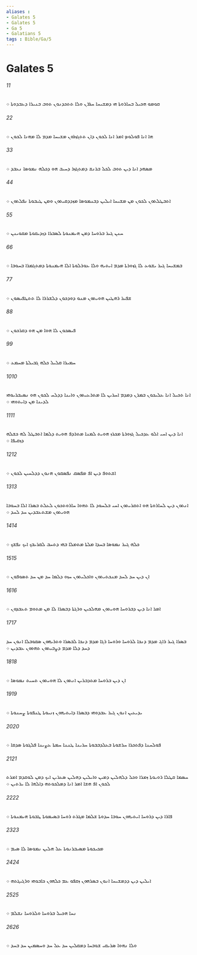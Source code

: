 ```yaml
---
aliases : 
- Galates 5
- Galates 5
- Ga 5
- Galatians 5
tags : Bible/Ga/5
---
```


# Galates 5

###### 11
ܩܘܡܘ ܗܟܝܠ ܒܚܐܪܘܬܐ ܗܝ ܕܡܫܝܚܐ ܚܪܪܢ ܘܠܐ ܬܬܟܕܢܘܢ ܬܘܒ ܒܢܝܪܐ ܕܥܒܕܘܬܐ ܀
###### 22
ܗܐ ܐܢܐ ܦܘܠܘܤ ܐܡܪ ܐܢܐ ܠܟܘܢ ܕܐܢ ܬܬܓܙܪܘܢ ܡܫܝܚܐ ܡܕܡ ܠܐ ܡܗܢܐ ܠܟܘܢ ܀
###### 33
ܡܤܗܕ ܐܢܐ ܕܝܢ ܬܘܒ ܠܟܠ ܒܪܢܫ ܕܡܬܓܙܪ ܕܚܝܒ ܗܘ ܕܟܠܗ ܢܡܘܤܐ ܢܥܒܕ ܀
###### 44
ܐܬܒܛܠܬܘܢ ܠܟܘܢ ܡܢ ܡܫܝܚܐ ܐܝܠܝܢ ܕܒܢܡܘܤܐ ܡܙܕܕܩܝܬܘܢ ܘܡܢ ܛܝܒܘܬܐ ܢܦܠܬܘܢ ܀
###### 55
ܚܢܢ ܓܝܪ ܒܪܘܚܐ ܕܡܢ ܗܝܡܢܘܬܐ ܠܤܒܪܐ ܕܙܕܝܩܘܬܐ ܡܩܘܝܢܢ ܀
###### 66
ܒܡܫܝܚܐ ܓܝܪ ܝܫܘܥ ܠܐ ܓܙܘܪܬܐ ܡܕܡ ܐܝܬܝܗ ܘܠܐ ܥܘܪܠܘܬܐ ܐܠܐ ܗܝܡܢܘܬܐ ܕܡܬܓܡܪܐ ܒܚܘܒܐ ܀
###### 77
ܫܦܝܪ ܪܗܛܝܢ ܗܘܝܬܘܢ ܡܢܘ ܕܘܕܟܘܢ ܕܠܫܪܪܐ ܠܐ ܬܬܛܦܝܤܘܢ ܀
###### 88
ܦܝܤܟܘܢ ܠܐ ܗܘܐ ܡܢ ܗܘ ܕܩܪܟܘܢ ܀
###### 99
ܚܡܝܪܐ ܩܠܝܠ ܟܠܗ ܓܒܝܠܬܐ ܡܚܡܥ ܀
###### 1010
ܐܢܐ ܬܟܝܠ ܐܢܐ ܥܠܝܟܘܢ ܒܡܪܢ ܕܡܕܡ ܐܚܪܝܢ ܠܐ ܡܬܪܥܝܬܘܢ ܘܐܝܢܐ ܕܕܠܚ ܠܟܘܢ ܗܘ ܢܤܝܒܪܝܘܗܝ ܠܕܝܢܐ ܡܢ ܕܐܝܬܘܗܝ ܀
###### 1111
ܐܢܐ ܕܝܢ ܐܚܝ ܐܠܘ ܥܕܟܝܠ ܓܙܘܪܬܐ ܡܟܪܙ ܗܘܝܬ ܠܡܢܐ ܡܬܪܕܦ ܗܘܝܬ ܕܠܡܐ ܐܬܒܛܠ ܠܗ ܟܫܠܗ ܕܙܩܝܦܐ ܀
###### 1212
ܐܫܬܘܦ ܕܝܢ ܐܦ ܡܦܤܩ ܢܦܤܩܘܢ ܗܢܘܢ ܕܕܠܚܝܢ ܠܟܘܢ ܀
###### 1313
ܐܢܬܘܢ ܕܝܢ ܠܚܐܪܘܬܐ ܗܘ ܐܬܩܪܝܬܘܢ ܐܚܝ ܒܠܚܘܕ ܠܐ ܬܗܘܐ ܚܐܪܘܬܟܘܢ ܠܥܠܬ ܒܤܪܐ ܐܠܐ ܒܚܘܒܐ ܗܘܝܬܘܢ ܡܫܬܥܒܕܝܢ ܚܕ ܠܚܕ ܀
###### 1414
ܟܠܗ ܓܝܪ ܢܡܘܤܐ ܒܚܕܐ ܡܠܬܐ ܡܬܡܠܐ ܒܗܝ ܕܬܚܒ ܠܩܪܝܒܟ ܐܝܟ ܢܦܫܟ ܀
###### 1515
ܐܢ ܕܝܢ ܚܕ ܠܚܕ ܡܢܟܬܝܬܘܢ ܘܐܟܠܝܬܘܢ ܚܙܘ ܕܠܡܐ ܚܕ ܡܢ ܚܕ ܬܤܘܦܘܢ ܀
###### 1616
ܐܡܪ ܐܢܐ ܕܝܢ ܕܒܪܘܚܐ ܗܘܝܬܘܢ ܡܗܠܟܝܢ ܘܪܓܬܐ ܕܒܤܪܐ ܠܐ ܡܢ ܡܬܘܡ ܬܥܒܕܘܢ ܀
###### 1717
ܒܤܪܐ ܓܝܪ ܪܐܓ ܡܕܡ ܕܢܟܐ ܠܪܘܚܐ ܘܪܘܚܐ ܪܓܐ ܡܕܡ ܕܢܟܐ ܠܒܤܪܐ ܘܬܪܝܗܘܢ ܤܩܘܒܠܐ ܐܢܘܢ ܚܕ ܕܚܕ ܕܠܐ ܡܕܡ ܕܨܒܝܬܘܢ ܬܗܘܘܢ ܥܒܕܝܢ ܀
###### 1818
ܐܢ ܕܝܢ ܒܪܘܚܐ ܡܬܕܒܪܝܢ ܐܢܬܘܢ ܠܐ ܗܘܝܬܘܢ ܬܚܝܬ ܢܡܘܤܐ ܀
###### 1919
ܝܕܝܥܝܢ ܐܢܘܢ ܓܝܪ ܥܒܕܘܗܝ ܕܒܤܪܐ ܕܐܝܬܝܗܘܢ ܙܢܝܘܬܐ ܛܢܦܘܬܐ ܨܚܢܘܬܐ ܀
###### 2020
ܦܘܠܚܢܐ ܕܦܬܟܪܐ ܚܪܫܘܬܐ ܒܥܠܕܒܒܘܬܐ ܚܪܝܢܐ ܛܢܢܐ ܚܡܬܐ ܥܨܝܢܐ ܦܠܓܘܬܐ ܤܕܩܐ ܀
###### 2121
ܚܤܡܐ ܩܛܠܐ ܪܘܝܘܬܐ ܙܡܪܐ ܘܟܠ ܕܠܗܠܝܢ ܕܡܝܢ ܘܐܝܠܝܢ ܕܗܠܝܢ ܤܥܪܝܢ ܐܝܟ ܕܡܢ ܠܘܩܕܡ ܐܡܪܬ ܠܟܘܢ ܐܦ ܗܫܐ ܐܡܪ ܐܢܐ ܕܡܠܟܘܬܗ ܕܐܠܗܐ ܠܐ ܝܪܬܝܢ ܀
###### 2222
ܦܐܪܐ ܕܝܢ ܕܪܘܚܐ ܐܝܬܝܗܘܢ ܚܘܒܐ ܚܕܘܬܐ ܫܠܡܐ ܡܓܪܬ ܪܘܚܐ ܒܤܝܡܘܬܐ ܛܒܘܬܐ ܗܝܡܢܘܬܐ ܀
###### 2323
ܡܟܝܟܘܬܐ ܡܤܝܒܪܢܘܬܐ ܥܠ ܗܠܝܢ ܢܡܘܤܐ ܠܐ ܤܝܡ ܀
###### 2424
ܐܝܠܝܢ ܕܝܢ ܕܕܡܫܝܚܐ ܐܢܘܢ ܒܤܪܗܘܢ ܙܩܦܘ ܥܡ ܟܠܗܘܢ ܟܐܒܘܗܝ ܘܪܓܝܓܬܗ ܀
###### 2525
ܢܚܐ ܗܟܝܠ ܒܪܘܚܐ ܘܠܪܘܚܐ ܢܫܠܡ ܀
###### 2626
ܘܠܐ ܢܗܘܐ ܤܪܝܩܝ ܫܘܒܚܐ ܕܡܩܠܝܢ ܚܕ ܥܠ ܚܕ ܘܚܤܡܝܢ ܚܕ ܒܚܕ ܀
